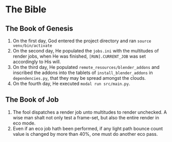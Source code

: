 # The Bible

## The Book of Genesis
1. On the first day, God entered the project directory and ran `source venv/bin/activate`
2. On the second day, He populated the `jobs.ini` with the multitudes of render jobs, when He was finished, `[RUN].CURRENT_JOB` was set accordingly to His will.
3. On the third day, He populated `remote_resources/blender_addons` and inscribed the addons into the tablets of `install_blender_addons` in `dependencies.py`, that they may be spread amongst the clouds.
4. On the fourth day, He executed `modal run src/main.py`.

## The Book of Job
1. The fool dispatches a render job unto multitudes to render unchecked. A wise man shalt not only test a frame-set, but also the entire render in eco mode.
2. Even if an eco job hath been performed, if any light path bounce count value is changed by more than 40%, one must do another eco pass.

